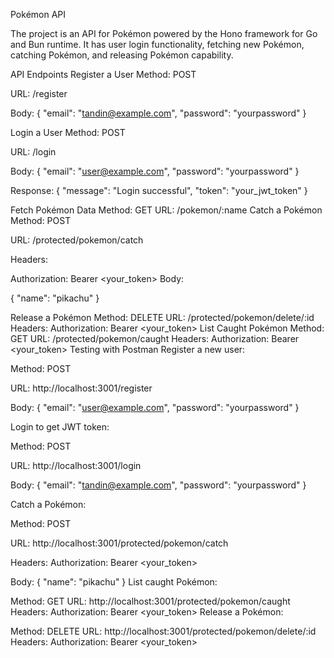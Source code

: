 Pokémon API

The project is an API for Pokémon powered by the Hono framework for Go and Bun runtime. It has user login functionality, fetching new Pokémon, catching Pokémon, and releasing Pokémon capability.

API Endpoints
Register a User
Method: POST

URL: /register

Body:
{
  "email": "tandin@example.com",
  "password": "yourpassword"
}

Login a User
Method: POST

URL: /login

Body:
{
  "email": "user@example.com",
  "password": "yourpassword"
}

Response:
{
  "message": "Login successful",
  "token": "your_jwt_token"
}

Fetch Pokémon Data
Method: GET
URL: /pokemon/:name
Catch a Pokémon
Method: POST

URL: /protected/pokemon/catch

Headers:

Authorization: Bearer <your_token>
Body:

{
  "name": "pikachu"
}

Release a Pokémon
Method: DELETE
URL: /protected/pokemon/delete/:id
Headers:
Authorization: Bearer <your_token>
List Caught Pokémon
Method: GET
URL: /protected/pokemon/caught
Headers:
Authorization: Bearer <your_token>
Testing with Postman
Register a new user:

Method: POST

URL: http://localhost:3001/register

Body:
{
  "email": "user@example.com",
  "password": "yourpassword"
}

Login to get JWT token:

Method: POST

URL: http://localhost:3001/login

Body:
{
  "email": "tandin@example.com",
  "password": "yourpassword"
}

Catch a Pokémon:

Method: POST

URL: http://localhost:3001/protected/pokemon/catch

Headers: Authorization: Bearer <your_token>

Body:
{
  "name": "pikachu"
}
List caught Pokémon:

Method: GET
URL: http://localhost:3001/protected/pokemon/caught
Headers: Authorization: Bearer <your_token>
Release a Pokémon:

Method: DELETE
URL: http://localhost:3001/protected/pokemon/delete/:id
Headers: Authorization: Bearer <your_token>
